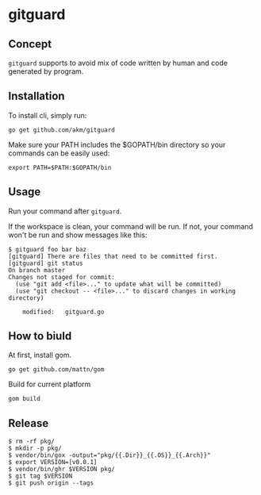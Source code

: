 # gitguard

## Concept

`gitguard` supports to avoid mix of code written by human and code generated by program.

## Installation

To install cli, simply run:
```
go get github.com/akm/gitguard
```

Make sure your PATH includes the $GOPATH/bin directory so your commands can be easily used:

```
export PATH=$PATH:$GOPATH/bin
```


## Usage

Run your command after `gitguard`.

If the workspace is clean, your command will be run.
If not, your command won't be run and show messages like this:

```
$ gitguard foo bar baz
[gitguard] There are files that need to be committed first.
[gitguard] git status
On branch master
Changes not staged for commit:
  (use "git add <file>..." to update what will be committed)
  (use "git checkout -- <file>..." to discard changes in working directory)

	modified:   gitguard.go
```


## How to biuld

At first, install gom.
```
go get github.com/mattn/gom
```

Build for current platform

```
gom build
```

## Release

```
$ rm -rf pkg/
$ mkdir -p pkg/
$ vendor/bin/gox -output="pkg/{{.Dir}}_{{.OS}}_{{.Arch}}"
$ export VERSION=[v0.0.1]
$ vendor/bin/ghr $VERSION pkg/
$ git tag $VERSION
$ git push origin --tags
```
